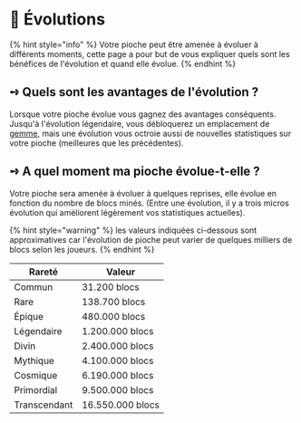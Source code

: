 # 💎 Évolutions

{% hint style="info" %}
Votre pioche peut être amenée à évoluer à différents moments, cette page a pour but de vous expliquer quels sont les bénéfices de l'évolution et quand elle évolue.
{% endhint %}

## **➺** Quels sont les avantages de l'évolution ?

Lorsque votre pioche évolue vous gagnez des avantages conséquents. Jusqu'à l'évolution légendaire, vous débloquerez un emplacement de [gemme](gemmes.md), mais une évolution vous octroie aussi de nouvelles statistiques sur votre pioche (meilleures que les précédentes).

## **➺** A quel moment ma pioche évolue-t-elle ?

Votre pioche sera amenée à évoluer à quelques reprises, elle évolue en fonction du nombre de blocs minés. (Entre une évolution, il y a trois micros évolution qui améliorent légèrement vos statistiques actuelles).

{% hint style="warning" %}
&#x20;les valeurs indiquées ci-dessous sont approximatives car l'évolution de pioche peut varier de quelques milliers de blocs selon les joueurs.
{% endhint %}

| Rareté       | Valeur           |
| ------------ | ---------------- |
| Commun       | 31.200 blocs     |
| Rare         | 138.700 blocs    |
| Épique       | 480.000 blocs    |
| Légendaire   | 1.200.000 blocs  |
| Divin        | 2.400.000 blocs  |
| Mythique     | 4.100.000 blocs  |
| Cosmique     | 6.190.000 blocs  |
| Primordial   | 9.500.000 blocs  |
| Transcendant | 16.550.000 blocs |
